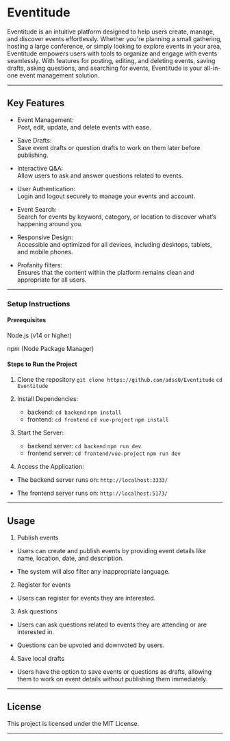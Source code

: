 # Eventitude

Eventitude is an intuitive platform designed to help users create, manage, and discover events effortlessly. Whether you're planning a small gathering, hosting a large conference, or simply looking to explore events in your area, Eventitude empowers users with tools to organize and engage with events seamlessly. With features for posting, editing, and deleting events, saving drafts, asking questions, and searching for events, Eventitude is your all-in-one event management solution.

---

## Key Features

- Event Management:  
  Post, edit, update, and delete events with ease.

- Save Drafts:  
  Save event drafts or question drafts to work on them later before publishing.

- Interactive Q&A:  
  Allow users to ask and answer questions related to events.

- User Authentication:  
  Login and logout securely to manage your events and account.

- Event Search:  
  Search for events by keyword, category, or location to discover what’s happening around you.

- Responsive Design:  
  Accessible and optimized for all devices, including desktops, tablets, and mobile phones.

- Profanity filters:  
  Ensures that the content within the platform remains clean and appropriate for all users.

---

### Setup Instructions

#### Prerequisites

Node.js (v14 or higher)

npm (Node Package Manager)

#### Steps to Run the Project

1. Clone the repository
   `git clone https://github.com/adss0/Eventitude`
   `cd Eventitude`

2. Install Dependencies:

   - backend:
     `cd backend`
     `npm install`
   - frontend:
     `cd frontend`
     `cd vue-project`
     `npm install`

3. Start the Server:

   - backend server:
     `cd backend`
     `npm run dev`
   - frontend server:
     `cd frontend/vue-project`
     `npm run dev`

4. Access the Application:

- The backend server runs on:
  `http://localhost:3333/`

- The frontend server runs on:
  `http://localhost:5173/`

---

## Usage

1. Publish events

- Users can create and publish events by providing event details like name, location, date, and description.

- The system will also filter any inappropriate language.

2. Register for events

- Users can register for events they are interested. 

3. Ask questions

- Users can ask questions related to events they are attending or are interested in.

- Questions can be upvoted and downvoted by users.

4. Save local drafts

- Users have the option to save events or questions as drafts, allowing them to work on event details without publishing them immediately.

---

## License

This project is licensed under the MIT License.

---